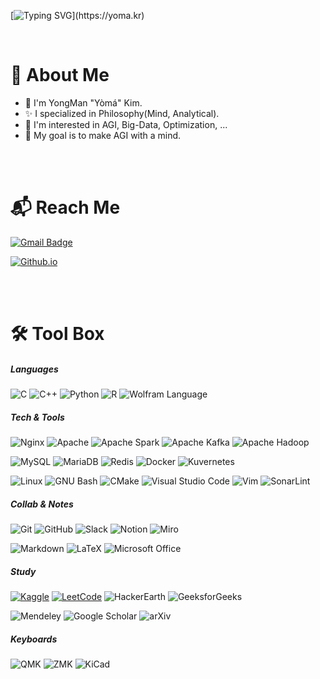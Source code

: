 
[![Typing SVG](https://readme-typing-svg.demolab.com?font=Fira&weight=420&size=30&duration=3333&pause=4000&vCenter=true&width=435&lines=Hello%2C+Again!+I'm+Y%C3%B2m%C3%A1.)](https://yoma.kr)

<br>

# :bookmark: About Me

* :wave: I'm YongMan "Yòmá" Kim.
* :sparkles: I specialized in Philosophy(Mind, Analytical).
* 📖 I'm interested in AGI, Big-Data, Optimization, ...
* 🏁 My goal is to make AGI with a mind.

<br>
<br>

# :mailbox_with_mail: Reach Me

[![Gmail Badge](https://img.shields.io/badge/Mail_:_codeyoma@gmail.com-4285F4?style=for-the-badge&logo=gmail&logoColor=white&labelColor=EA4335&link=mailto:codeyoma@gmail.com)](mailto:codeyoma@gmail.com)

[![Github.io](https://img.shields.io/badge/blog_:_yoma.kim_or_yoma.kr-34A853?style=for-the-badge&logo=GoogleHome&labelColor=F9AB00&logoColor=white&link=yoma.kr)](https://yoma.kr)

<br>
<br>

# 🛠️ Tool Box
<!-- <details> -->
<div markdown="1" align=left>

##### Languages
![C](https://img.shields.io/badge/C-222?&logo=c&logoColor=#A8B9CC)
![C++](https://img.shields.io/badge/C++-222?&logo=c%2B%2B&logoColor=00599C)
![Python](https://img.shields.io/badge/Python-222?&logo=Python&logoColor=3776AB)
![R](https://img.shields.io/badge/R-222?&logo=r&logoColor=276DC3)
![Wolfram Language](https://img.shields.io/badge/Wolfram_Language-222?&logo=wolfram-language&logoColor=DD1100)

<!--
#### Library
![PyTorch](https://img.shields.io/badge/pytorch-EE4C2C?&logo=pytorch)
![TensorFlow](https://img.shields.io/badge/tensorflow-FF6F00?&logo=tensorflow)
![Keras](https://img.shields.io/badge/keras-D00000?&logo=keras)
![NumPy](https://img.shields.io/badge/numpy-013243?&logo=numpy)
![Pandas](https://img.shields.io/badge/pandas-150458?&logo=pandas)
![SciPy](https://img.shields.io/badge/scipy-8CAAE6?&logo=scipy)
![SymPy](https://img.shields.io/badge/sympy-3B5526?&logo=sympy)
![Selenium](https://img.shields.io/badge/selenium-43B02A?&logo=selenium)
-->

##### Tech & Tools
![Nginx](https://img.shields.io/badge/Nginx-222?&logo=nginx&logoColor=009639)
![Apache](https://img.shields.io/badge/Apache-222?&logo=apache&logoColor=D22128)
![Apache Spark](https://img.shields.io/badge/Apache_Spark-222?&logo=apache-spark&logoColor=E25A1C)
![Apache Kafka](https://img.shields.io/badge/Apache_Kafka-222?&logo=apache-kafka)
![Apache Hadoop](https://img.shields.io/badge/Apache_Hadoop-222?&logo=apache-hadoop&logoColor=66CCFF)

![MySQL](https://img.shields.io/badge/MySQL-222?&logo=MySQL)
![MariaDB](https://img.shields.io/badge/MariaDB-222?&logo=mariadb)
![Redis](https://img.shields.io/badge/Redis-222?&logo=redis&logoColor=DC382D)
![Docker](https://img.shields.io/badge/Docker-222?&logo=docker&logoColor=2496ED)
![Kuvernetes](https://img.shields.io/badge/Kubernetes-222?&logo=kubernetes)

![Linux](https://img.shields.io/badge/Linux-222?&logo=linux)
![GNU Bash](https://img.shields.io/badge/GNU_Bash-222?&logo=GNUBash&logoColor=4EAA25)
![CMake](https://img.shields.io/badge/CMake-222?&logo=CMake&logoColor=064F8C)
![Visual Studio Code](https://img.shields.io/badge/Visual_Studio_Code-222?&logo=visual-studio-code&logoColor=007ACC)
![Vim](https://img.shields.io/badge/Vim-222?&logo=vim&logoColor=019733)
![SonarLint](https://img.shields.io/badge/SonarLint-222?&logo=sonarlint&logoColor=CB2029)

##### Collab & Notes
![Git](https://img.shields.io/badge/Git-222?&logo=git)
![GitHub](https://img.shields.io/badge/GitHub-222?&logo=github)
![Slack](https://img.shields.io/badge/Slack-222?&logo=slack)
![Notion](https://img.shields.io/badge/Notion-222?&logo=notion)
![Miro](https://img.shields.io/badge/Miro-222?&logo=miro)

![Markdown](https://img.shields.io/badge/Markdown-222?&logo=markdown)
![LaTeX](https://img.shields.io/badge/Latex-222?&logo=latex&logoColor=008080)
![Microsoft Office](https://img.shields.io/badge/Microsoft_Office-222?&logo=microsoft-office&logoColor=D83B01)

##### Study
[![Kaggle](https://img.shields.io/badge/Kaggle-222?&logo=kaggle)](https://www.kaggle.com/)
[![LeetCode](https://img.shields.io/badge/LeetCode-222?&logo=leetcode)](https://leetcode.com/)
![HackerEarth](https://img.shields.io/badge/HackerEarth-222?&logo=hackerearth)
![GeeksforGeeks](https://img.shields.io/badge/GeeksforGeeks-222?&logo=GeeksforGeeks&logoColor=2F8D46)

![Mendeley](https://img.shields.io/badge/Mendeley-222?&logo=mendeley&logoColor=9D1620)
![Google Scholar](https://img.shields.io/badge/Google_Scholar-222?&logo=google-scholar)
![arXiv](https://img.shields.io/badge/arXiv-222?&logo=arxiv&logoColor=B31B1B)

##### Keyboards
![QMK](https://img.shields.io/badge/QMK-222?&logo=qmk)
![ZMK](https://img.shields.io/badge/ZMK-222?&logo=qmk)
![KiCad](https://img.shields.io/badge/KiCad-222?&logo=KiCad&logoColor=314CB0)
<br/>

</div>
<!-- </details> -->


<!--
## :mailbox_with_mail: Contact

[![Gmail Badge](https://img.shields.io/badge/Gmail-codeyoma@gmail.com-4285F4?style=for-the-badge&logo=gmail&labelColor=EA4335&link=mailto:codeyoma@gmail.com)](mailto:codeyoma@gmail.com)

[![Github.io](https://img.shields.io/badge/GithubPages-yoma.kr_or_yoma.kim-555555?style=for-the-badge&logo=githubpages&labelColor=222222&link=yoma.kr)](https://yoma.kr)
-->


<!--
https://simpleicons.org/

![ALT](https://img.shields.io/badge/NAME-COLOR?&logo=LOGO)

![](https://img.shields.io/badge/-?&logo=)

[![yongmkim's 42 stats](https://badge42.vercel.app/api/v2/cl38txogk004909l100cr3o0d/stats?cursusId=21&coalitionId=86)](https://github.com/JaeSeoKim/badge42)
-->

<!--

![LeetCode](https://img.shields.io/badge/LeetCode-000000?&logo=LeetCode&logoColor=#d16c06)
![Kaggle](https://img.shields.io/badge/Kaggle-035a7d?&logo=kaggle)
![Codeforces](https://img.shields.io/badge/Codeforces-445f9d?&logo=Codeforces)
![BuyMeACoffee](https://img.shields.io/badge/Buy%20Me%20a%20Coffee-ffdd00?&logo=buy-me-a-coffee&logoColor=black)

**codeyoma/codeyoma** is a ✨ _special_ ✨ repository because its `README.md` (this file) appears on your GitHub profile.

Here are some ideas to get you started:

- 🔭 I’m currently working on ...
- 🌱 I’m currently learning ...
- 👯 I’m looking to collaborate on ...
- 🤔 I’m looking for help with ...
- 💬 Ask me about ...
- 📫 How to reach me: ...
- 😄 Pronouns: ...
- ⚡ Fun fact: ...

```diff
- This is a red colored line
+ This is a green colored line
@@ This is a purple colored line @@
```

-->
